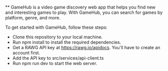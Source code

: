 ** GameHub is a video game discovery web app that helps you find new and interesting games to play. With GameHub, you can search for games by platform, genre, and more.

To get started with GameHub, follow these steps:
- Clone this repository to your local machine.
- Run npm install to install the required dependencies.
- Get a RAWG API key at https://rawg.io/apidocs. You'll have to create an account first.
- Add the API key to src/services/api-client.ts
- Run npm run dev to start the web server.
